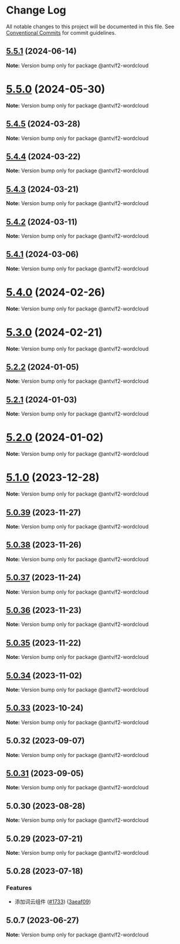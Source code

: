 # Change Log

All notable changes to this project will be documented in this file.
See [Conventional Commits](https://conventionalcommits.org) for commit guidelines.

## [5.5.1](https://github.com/antvis/f2/compare/v5.5.0...v5.5.1) (2024-06-14)

**Note:** Version bump only for package @antv/f2-wordcloud





# [5.5.0](https://github.com/antvis/f2/compare/v5.4.5...v5.5.0) (2024-05-30)

**Note:** Version bump only for package @antv/f2-wordcloud





## [5.4.5](https://github.com/antvis/f2/compare/v5.4.4...v5.4.5) (2024-03-28)

**Note:** Version bump only for package @antv/f2-wordcloud





## [5.4.4](https://github.com/antvis/f2/compare/v5.4.3...v5.4.4) (2024-03-22)

**Note:** Version bump only for package @antv/f2-wordcloud





## [5.4.3](https://github.com/antvis/f2/compare/v5.4.2...v5.4.3) (2024-03-21)

**Note:** Version bump only for package @antv/f2-wordcloud





## [5.4.2](https://github.com/antvis/f2/compare/v5.4.1...v5.4.2) (2024-03-11)

**Note:** Version bump only for package @antv/f2-wordcloud





## [5.4.1](https://github.com/antvis/f2/compare/v5.4.0...v5.4.1) (2024-03-06)

**Note:** Version bump only for package @antv/f2-wordcloud





# [5.4.0](https://github.com/antvis/f2/compare/v5.3.0...v5.4.0) (2024-02-26)

**Note:** Version bump only for package @antv/f2-wordcloud





# [5.3.0](https://github.com/antvis/f2/compare/v5.2.2...v5.3.0) (2024-02-21)

**Note:** Version bump only for package @antv/f2-wordcloud





## [5.2.2](https://github.com/antvis/f2/compare/v5.2.1...v5.2.2) (2024-01-05)

**Note:** Version bump only for package @antv/f2-wordcloud





## [5.2.1](https://github.com/antvis/f2/compare/v5.2.0...v5.2.1) (2024-01-03)

**Note:** Version bump only for package @antv/f2-wordcloud





# [5.2.0](https://github.com/antvis/f2/compare/v5.1.0...v5.2.0) (2024-01-02)

**Note:** Version bump only for package @antv/f2-wordcloud





# [5.1.0](https://github.com/antvis/f2/compare/v5.0.39...v5.1.0) (2023-12-28)

**Note:** Version bump only for package @antv/f2-wordcloud





## [5.0.39](https://github.com/antvis/f2/compare/v5.0.38...v5.0.39) (2023-11-27)

**Note:** Version bump only for package @antv/f2-wordcloud





## [5.0.38](https://github.com/antvis/f2/compare/v5.0.37...v5.0.38) (2023-11-26)

**Note:** Version bump only for package @antv/f2-wordcloud





## [5.0.37](https://github.com/antvis/f2/compare/v5.0.36...v5.0.37) (2023-11-24)

**Note:** Version bump only for package @antv/f2-wordcloud





## [5.0.36](https://github.com/antvis/f2/compare/v5.0.35...v5.0.36) (2023-11-23)

**Note:** Version bump only for package @antv/f2-wordcloud





## [5.0.35](https://github.com/antvis/f2/compare/v5.0.34...v5.0.35) (2023-11-22)

**Note:** Version bump only for package @antv/f2-wordcloud





## [5.0.34](https://github.com/antvis/f2/compare/v5.0.33...v5.0.34) (2023-11-02)

**Note:** Version bump only for package @antv/f2-wordcloud





## [5.0.33](https://github.com/antvis/f2/compare/v5.0.32...v5.0.33) (2023-10-24)

**Note:** Version bump only for package @antv/f2-wordcloud





## 5.0.32 (2023-09-07)

**Note:** Version bump only for package @antv/f2-wordcloud





## [5.0.31](https://github.com/antvis/f2/compare/v5.0.30...v5.0.31) (2023-09-05)

**Note:** Version bump only for package @antv/f2-wordcloud





## 5.0.30 (2023-08-28)

**Note:** Version bump only for package @antv/f2-wordcloud





## 5.0.29 (2023-07-21)

**Note:** Version bump only for package @antv/f2-wordcloud





## 5.0.28 (2023-07-18)


### Features

* 添加词云组件 ([#1733](https://github.com/antvis/f2/issues/1733)) ([3aeaf09](https://github.com/antvis/f2/commit/3aeaf0981bc9bcf34603b8e13bd51b46cc6cdcab))





## 5.0.7 (2023-06-27)

**Note:** Version bump only for package @antv/f2-wordcloud
